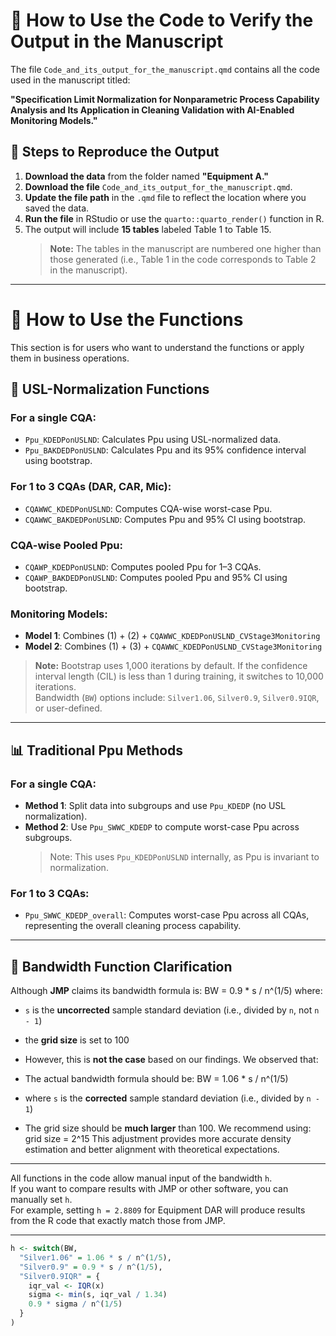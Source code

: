 # 📘 How to Use the Code to Verify the Output in the Manuscript

The file `Code_and_its_output_for_the_manuscript.qmd` contains all the code used in the manuscript titled:

**"Specification Limit Normalization for Nonparametric Process Capability Analysis and Its Application in Cleaning Validation with AI-Enabled Monitoring Models."**

## 🔧 Steps to Reproduce the Output

1. **Download the data** from the folder named **"Equipment A."**
2. **Download the file** `Code_and_its_output_for_the_manuscript.qmd`.
3. **Update the file path** in the `.qmd` file to reflect the location where you saved the data.
4. **Run the file** in RStudio or use the `quarto::quarto_render()` function in R.
5. The output will include **15 tables** labeled Table 1 to Table 15.  
   > **Note:** The tables in the manuscript are numbered one higher than those generated (i.e., Table 1 in the code corresponds to Table 2 in the manuscript).

---

# 🧠 How to Use the Functions

This section is for users who want to understand the functions or apply them in business operations.

## 📏 USL-Normalization Functions

### For a single CQA:
- `Ppu_KDEDPonUSLND`: Calculates Ppu using USL-normalized data.
- `Ppu_BAKDEDPonUSLND`: Calculates Ppu and its 95% confidence interval using bootstrap.

### For 1 to 3 CQAs (DAR, CAR, Mic):
- `CQAWWC_KDEDPonUSLND`: Computes CQA-wise worst-case Ppu.
- `CQAWWC_BAKDEDPonUSLND`: Computes Ppu and 95% CI using bootstrap.

### CQA-wise Pooled Ppu:
- `CQAWP_KDEDPonUSLND`: Computes pooled Ppu for 1–3 CQAs.
- `CQAWP_BAKDEDPonUSLND`: Computes pooled Ppu and 95% CI using bootstrap.

### Monitoring Models:
- **Model 1**: Combines (1) + (2) + `CQAWWC_KDEDPonUSLND_CVStage3Monitoring`
- **Model 2**: Combines (1) + (3) + `CQAWWC_KDEDPonUSLND_CVStage3Monitoring`

> **Note:** Bootstrap uses 1,000 iterations by default. If the confidence interval length (CIL) is less than 1 during training, it switches to 10,000 iterations.  
> Bandwidth (`BW`) options include: `Silver1.06`, `Silver0.9`, `Silver0.9IQR`, or user-defined.

---

## 📊 Traditional Ppu Methods

### For a single CQA:
- **Method 1**: Split data into subgroups and use `Ppu_KDEDP` (no USL normalization).
- **Method 2**: Use `Ppu_SWWC_KDEDP` to compute worst-case Ppu across subgroups.  
  > Note: This uses `Ppu_KDEDPonUSLND` internally, as Ppu is invariant to normalization.

### For 1 to 3 CQAs:
- `Ppu_SWWC_KDEDP_overall`: Computes worst-case Ppu across all CQAs, representing the overall cleaning process capability.

---

## 📐 Bandwidth Function Clarification



Although **JMP** claims its bandwidth formula is: BW = 0.9 * s / n^(1/5)
where:
- `s` is the **uncorrected** sample standard deviation (i.e., divided by `n`, not `n - 1`)
- the **grid size** is set to 100
- However, this is **not the case** based on our findings. We observed that:

- The actual bandwidth formula should be: BW = 1.06 * s / n^(1/5)
- where `s` is the **corrected** sample standard deviation (i.e., divided by `n - 1`)

- The grid size should be **much larger** than 100. We recommend using: grid size = 2^15
This adjustment provides more accurate density estimation and better alignment with theoretical expectations.

---

All functions in the code allow manual input of the bandwidth `h`.  
If you want to compare results with JMP or other software, you can manually set `h`.  
For example, setting `h = 2.8809` for Equipment DAR will produce results from the R code that exactly match those from JMP.

---

```r
h <- switch(BW,
  "Silver1.06" = 1.06 * s / n^(1/5),
  "Silver0.9" = 0.9 * s / n^(1/5),
  "Silver0.9IQR" = {
    iqr_val <- IQR(x)
    sigma <- min(s, iqr_val / 1.34)
    0.9 * sigma / n^(1/5)
  }
)
```
